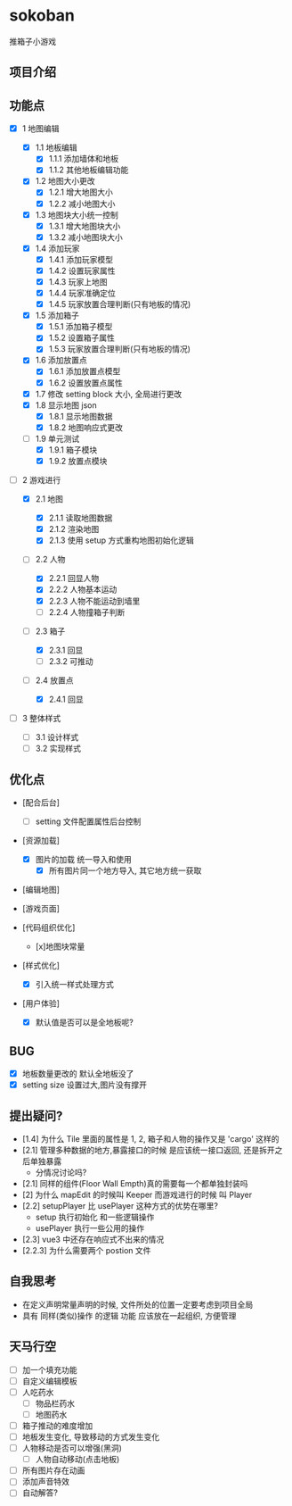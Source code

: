 # sokoban

推箱子小游戏

## 项目介绍

## 功能点

- [x] 1 地图编辑
  - [x] 1.1 地板编辑
    - [x] 1.1.1 添加墙体和地板
    - [x] 1.1.2 其他地板编辑功能
  - [x] 1.2 地图大小更改
    - [x] 1.2.1 增大地图大小
    - [x] 1.2.2 减小地图大小
  - [x] 1.3 地图块大小统一控制
    - [x] 1.3.1 增大地图块大小
    - [x] 1.3.2 减小地图块大小
  - [x] 1.4 添加玩家
    - [x] 1.4.1 添加玩家模型
    - [x] 1.4.2 设置玩家属性
    - [x] 1.4.3 玩家上地图
    - [x] 1.4.4 玩家准确定位
    - [x] 1.4.5 玩家放置合理判断(只有地板的情况)
  - [x] 1.5 添加箱子
    - [x] 1.5.1 添加箱子模型
    - [x] 1.5.2 设置箱子属性
    - [x] 1.5.3 玩家放置合理判断(只有地板的情况)
  - [x] 1.6 添加放置点
    - [x] 1.6.1 添加放置点模型
    - [x] 1.6.2 设置放置点属性
  - [x] 1.7 修改 setting block 大小, 全局进行更改
  - [x] 1.8 显示地图 json
    - [x] 1.8.1 显示地图数据
    - [x] 1.8.2 地图响应式更改
  - [ ] 1.9 单元测试
    - [x] 1.9.1 箱子模块
    - [x] 1.9.2 放置点模块
- [ ] 2 游戏进行

  - [x] 2.1 地图
    - [x] 2.1.1 读取地图数据
    - [x] 2.1.2 渲染地图
    - [x] 2.1.3 使用 setup 方式重构地图初始化逻辑
  - [ ] 2.2 人物
    - [x] 2.2.1 回显人物
    - [x] 2.2.2 人物基本运动
    - [x] 2.2.3 人物不能运动到墙里
    - [ ] 2.2.4 人物撞箱子判断
  - [ ] 2.3 箱子

    - [x] 2.3.1 回显
    - [ ] 2.3.2 可推动

  - [ ] 2.4 放置点
    - [x] 2.4.1 回显

- [ ] 3 整体样式
  - [ ] 3.1 设计样式
  - [ ] 3.2 实现样式

## 优化点

- [配合后台]
  - [ ] setting 文件配置属性后台控制
- [资源加载]
  - [x] 图片的加载 统一导入和使用
    - [x] 所有图片同一个地方导入, 其它地方统一获取
- [编辑地图]
- [游戏页面]

- [代码组织优化]
  - [x]地图块常量
- [样式优化]
  - [x] 引入统一样式处理方式
- [用户体验]
  - [x] 默认值是否可以是全地板呢?

## BUG

- [x] 地板数量更改的 默认全地板没了
- [x] setting size 设置过大,图片没有撑开

## 提出疑问?

- [1.4] 为什么 Tile 里面的属性是 1, 2, 箱子和人物的操作又是 'cargo' 这样的
- [2.1] 管理多种数据的地方,暴露接口的时候 是应该统一接口返回, 还是拆开之后单独暴露
  - 分情况讨论吗?
- [2.1] 同样的组件(Floor Wall Empth)真的需要每一个都单独封装吗
- [2] 为什么 mapEdit 的时候叫 Keeper 而游戏进行的时候 叫 Player
- [2.2] setupPlayer 比 usePlayer 这种方式的优势在哪里?
  - setup 执行初始化 和一些逻辑操作
  - usePlayer 执行一些公用的操作
- [2.3] vue3 中还存在响应式不出来的情况
- [2.2.3] 为什么需要两个 postion 文件

## 自我思考

- 在定义声明常量声明的时候, 文件所处的位置一定要考虑到项目全局
- 具有 同样(类似)操作 的逻辑 功能 应该放在一起组织, 方便管理

## 天马行空

- [ ] 加一个填充功能
- [ ] 自定义编辑模板
- [ ] 人吃药水
  - [ ] 物品栏药水
  - [ ] 地图药水
- [ ] 箱子推动的难度增加
- [ ] 地板发生变化, 导致移动的方式发生变化
- [ ] 人物移动是否可以增强(黑洞)
  - [ ] 人物自动移动(点击地板)
- [ ] 所有图片存在动画
- [ ] 添加声音特效
- [ ] 自动解答?

